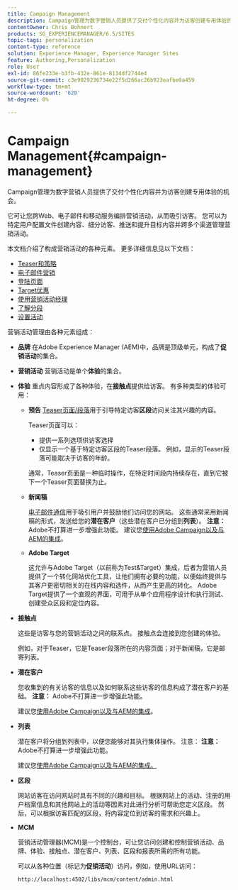 ```yaml
---
title: Campaign Management
description: Campaign管理为数字营销人员提供了交付个性化内容并为访客创建专用体验的机会。 它可让您跨Web、电子邮件和移动服务编排营销活动，从而吸引访客。
contentOwner: Chris Bohnert
products: SG_EXPERIENCEMANAGER/6.5/SITES
topic-tags: personalization
content-type: reference
solution: Experience Manager, Experience Manager Sites
feature: Authoring,Personalization
role: User
exl-id: 86fe233e-b3fb-432e-861e-8134df2744e4
source-git-commit: c3e9029236734e22f5d266ac26b923eafbe0a459
workflow-type: tm+mt
source-wordcount: '620'
ht-degree: 0%

---
```


# Campaign Management{#campaign-management}

Campaign管理为数字营销人员提供了交付个性化内容并为访客创建专用体验的机会。

它可让您跨Web、电子邮件和移动服务编排营销活动，从而吸引访客。 您可以为特定用户配置文件创建内容、细分访客、推送和提升目标内容并跨多个渠道管理营销活动。

本文档介绍了构成营销活动的各种元素。 更多详细信息见以下文档：

* [Teaser和策略](/help/sites-classic-ui-authoring/classic-personalization-campaigns-teasers-strategy.md)
* [电子邮件营销](/help/sites-classic-ui-authoring/classic-personalization-campaigns-email.md)
* [登陆页面](/help/sites-classic-ui-authoring/classic-personalization-campaigns-landingpage.md)
* [Target优惠](/help/sites-classic-ui-authoring/classic-personalization-campaigns-target-offers.md)
* [使用营销活动经理](/help/sites-classic-ui-authoring/classic-personalization-campaigns-mktg-manager.md)
* [了解分段](/help/sites-classic-ui-authoring/classic-personalization-campaigns-segmentation.md)
* [设置活动](/help/sites-classic-ui-authoring/classic-personalization-campaigns-setting-up-your.md)

营销活动管理由各种元素组成：

* **品牌**
在Adobe Experience Manager (AEM)中，品牌是顶级单元，构成了**促销活动**&#x200B;的集合。

* **营销活动**
营销活动是单个**体验**&#x200B;的集合。

* **体验**
重点内容形成了各种体验，在**接触点**&#x200B;提供给访客。 有多种类型的体验可用：

   * **预告**
     [Teaser页面/段落](#teasers)用于引导特定访客&#x200B;**区段**&#x200B;访问关注其兴趣的内容。

     Teaser页面可以：

      * 提供一系列选项供访客选择
      * 仅显示一个基于特定访客区段的Teaser段落。 例如，显示的Teaser段落可能取决于访客的年龄。

     通常，Teaser页面是一种临时操作，在特定时间段内持续存在，直到它被下一个Teaser页面替换为止。

   * **新闻稿**

     [电子邮件通信](#emailmarketing)用于吸引用户并鼓励他们访问您的网站。 这些通常采用新闻稿的形式，发送给您的&#x200B;**潜在客户**（这些潜在客户已分组到&#x200B;**列表**）。 **注意：** Adobe不打算进一步增强此功能。 建议您[使用Adobe Campaign以及与AEM的集成](/help/sites-administering/campaign.md)。

   * **Adobe Target**

     这允许与Adobe Target（以前称为Test&amp;Target）集成，后者为营销人员提供了一个转化网站优化工具，让他们拥有必要的功能，以便始终提供与其客户更密切相关的在线内容和选件，从而产生更高的转化。 Adobe Target提供了一个直观的界面，可用于从单个应用程序设计和执行测试、创建受众区段和定位内容。

* **接触点**

  这些是访客与您的营销活动之间的联系点。 接触点会连接到您创建的体验。

  例如，对于Teaser，它是Teaser段落所在的内容页面；对于新闻稿，它是邮寄列表。

* **潜在客户**

  您收集到的有关访客的信息以及如何联系这些访客的信息构成了潜在客户的基础。 **注意：** Adobe不打算进一步增强此功能。

  建议您[使用Adobe Campaign以及与AEM的集成](/help/sites-administering/campaign.md)。

* **列表**

  潜在客户将分组到列表中，以便您能够对其执行集体操作。 注意： **注意：** Adobe不打算进一步增强此功能。

  建议您[使用Adobe Campaign以及与AEM的集成。](/help/sites-administering/campaign.md)

* **区段**

  网站访客在访问网站时具有不同的兴趣和目标。 根据网站上的活动、注册的用户档案信息和其他网站上的活动等因素对此进行分析可帮助您定义区段。 然后，可以根据访客匹配的区段，将内容定位到访客的需求和兴趣上。

* **MCM**

  营销活动管理器(MCM)是一个控制台，可让您访问创建和控制营销活动、品牌、体验、接触点、潜在客户、列表、区段和报表所需的所有功能。

  可以从各种位置（标记为&#x200B;**促销活动**）访问，例如，使用URL访问：

  `http://localhost:4502/libs/mcm/content/admin.html`
